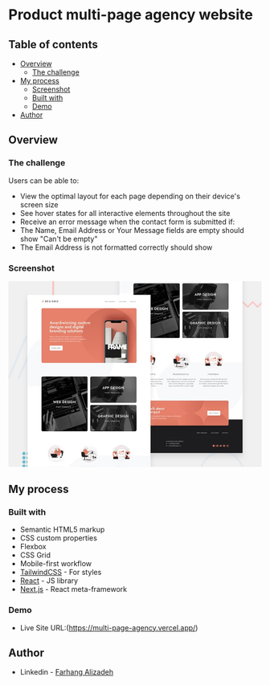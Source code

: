 # Product multi-page agency website

## Table of contents

-   [Overview](#overview)
    -   [The challenge](#the-challenge)
-   [My process](#my-process)
    -   [Screenshot](#screenshot)
    -   [Built with](#built-with)
    -   [Demo](#demo)
-   [Author](#author)

## Overview

### The challenge

Users can be able to:

-   View the optimal layout for each page depending on their device's screen size
-   See hover states for all interactive elements throughout the site
-   Receive an error message when the contact form is submitted if:
-   The Name, Email Address or Your Message fields are empty should show "Can't be empty"
-   The Email Address is not formatted correctly should show

### Screenshot

![](./preview.jpg)

## My process

### Built with

-   Semantic HTML5 markup
-   CSS custom properties
-   Flexbox
-   CSS Grid
-   Mobile-first workflow
-   [TailwindCSS](https://styled-components.com/) - For styles
-   [React](https://reactjs.org/) - JS library
-   [Next.js](https://nextjs.org/) - React meta-framework

### Demo

-   Live Site URL:(https://multi-page-agency.vercel.app/)

## Author

-   Linkedin - [Farhang Alizadeh](https://www.linkedin.com/in/farhang-alizadeh-3bb232235/)
